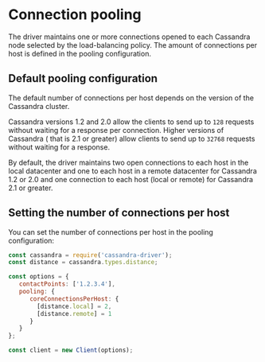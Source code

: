 # Connection pooling

The driver maintains one or more connections opened to each Cassandra node selected by the load-balancing policy.
The amount of connections per host is defined in the pooling configuration.

## Default pooling configuration 

The default number of connections per host depends on the version of the Cassandra cluster.

Cassandra versions 1.2 and 2.0 allow the clients to send up to `128` requests without waiting for a response per
connection. Higher versions of Cassandra ( that is 2.1 or greater) allow clients to send up to `32768` requests
without waiting for a response.

By default, the driver maintains two open connections to each host in the local datacenter and one to each host in a
remote datacenter for Cassandra 1.2 or 2.0 and one connection to each host (local or remote) for Cassandra 2.1 or
greater.

## Setting the number of connections per host 

You can set the number of connections per host in the pooling configuration:

```javascript
const cassandra = require('cassandra-driver');
const distance = cassandra.types.distance;

const options = {
   contactPoints: ['1.2.3.4'],
   pooling: {
      coreConnectionsPerHost: {
        [distance.local] = 2,
        [distance.remote] = 1
      } 
   }
};

const client = new Client(options);
```